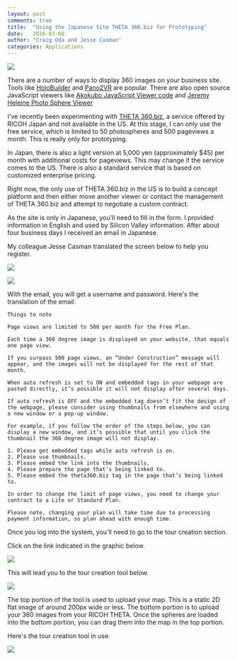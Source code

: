 ```yaml
---
layout: post
comments: true
title:  "Using the Japanese Site THETA 360.biz for Prototyping"
date:   2016-03-08
author: "Craig Oda and Jesse Casman"
categories: Applications
---
```


![](/blog/img/2016-03/drivereye-shot.png)

There are a number of ways to display 360 images on your business site.
Tools like [HoloBuilder](https://www.holobuilder.com/)
and
[Pano2VR](http://ggnome.com/pano2vr) are popular. There are also open source
JavaScript viewers like [Akokubo JavaScript Viewer code](https://github.com/theta360developers/ThetaViewer)
and [Jeremy Heleine Photo Sphere Viewer](https://github.com/JeremyHeleine/Photo-Sphere-Viewer)

I've recently been experimenting with
[THETA 360.biz](https://theta360.biz/ja/), a service offered by RICOH
Japan and not available in the US. At this stage, I can only use
the free service, which is limited to 50 photospheres and 500 pageviews a
month. This is really only for prototyping.

In Japan, there is also a light version at 5,000 yen (approximately $45) per
month with additional costs for pageviews. This may change if the service
comes to the US. There is also a standard service that is based on
customized enterprise pricing.

Right now, the only use of THETA 360.biz in the US is to build a
concept platform and then either move another viewer or contact
the management of THETA 360.biz and attempt to negotiate a custom
contract.

As the site is only in Japanese, you'll need to fill in the form.
I provided information in English and used by Silicon Valley
information. After about four business days I received an email in
Japanese.

My colleague Jesse Casman translated the screen below to help you register.

![](/blog/img/2016-03/top.png)

![](/blog/img/2016-03/bottom.png)

With the email, you will get a username and password. Here's the translation
of the email.

    Things to note

    Page views are limited to 500 per month for the Free Plan.

    Each time a 360 degree image is displayed on your website, that equals one page view.

    If you surpass 500 page views, an “Under Construction” message will appear, and the images will not be displayed for the rest of that month.

    When auto refresh is set to ON and embedded tags in your webpage are pasted directly, it’s possible it will not display after several days.

    If auto refresh is OFF and the embedded tag doesn’t fit the design of the webpage, please consider using thumbnails from elsewhere and using a new window or a pop-up window.

    For example, if you follow the order of the steps below, you can display a new window, and it’s possible that until you click the thumbnail the 360 degree image will not display.

    1. Please get embedded tags while auto refresh is on.
    2. Please use thumbnails.
    3. Please embed the link into the thumbnails.
    4. Please prepare the page that’s being linked to.
    5. Please embed the theta360.biz tag in the page that’s being linked to.

    In order to change the limit of page views, you need to change your contract to a Lite or Standard Plan.

    Please note, changing your plan will take time due to processing payment information, so plan ahead with enough time.


Once you log into the system, you'll need to go to the tour creation section.

Click on the link indicated in the graphic below.

![](/blog/img/2016-03/360biz-dashboard.png)

This will lead you to the tour creation tool below.

![](/blog/img/2016-03/tour.png)

The top portion of the tool is used to upload your map. This is a static 2D flat
image of around 200px wide or less. The bottom portion is to upload your 360
images from your RICOH THETA. Once the spheres are loaded into the bottom
portion, you can drag them into the map in the top portion.

Here's the tour creation tool in use.

![](/blog/img/2016-03/theta360-editing.png)
